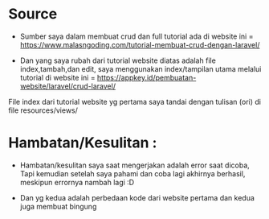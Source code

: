 # Source
- Sumber saya dalam membuat crud dan full tutorial ada di website ini =
https://www.malasngoding.com/tutorial-membuat-crud-dengan-laravel/

- Dan yang saya rubah dari tutorial website diatas adalah file index,tambah,dan edit, 
saya menggunakan index/tampilan utama melalui tutorial di website ini =
https://appkey.id/pembuatan-website/laravel/crud-laravel/

File index dari tutorial website yg pertama saya tandai dengan tulisan (ori) di file resources/views/


# Hambatan/Kesulitan :
- Hambatan/kesulitan saya saat mengerjakan adalah error saat dicoba,
Tapi kemudian setelah saya pahami dan coba lagi akhirnya berhasil, meskipun errornya nambah lagi :D

- Dan yg kedua adalah perbedaan kode dari website pertama dan kedua juga membuat bingung
